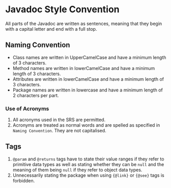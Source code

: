 # Javadoc Style Convention
All parts of the Javadoc are written as sentences, meaning that they begin with a capital letter and end with a full stop.

## Naming Convention
* Class names are written in UpperCamelCase and have a minimum length of 3 characters.
* Method names are written in lowerCamelCase and have a minimum length of 3 characters.
* Attributes are written in lowerCamelCase and have a minimum length of 3 characters.
* Package names are written in lowercase and have a minimum length of 2 characters per part.

### Use of Acronyms
1. All acronyms used in the SRS are permitted.
2. Acronyms are treated as normal words and are spelled as specified in `Naming Convention`. They are not capitalised.


## Tags
1. `@param` and `@returns` tags have to state their value ranges if they refer to primitive data types as well as stating whether they can be `null` and the meaning of them being `null` if they refer to object data types.
2. Unnecessarily stating the package when using `{@link}` or `{@see}` tags is forbidden.
